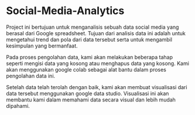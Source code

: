 # Social-Media-Analytics
Project ini bertujuan untuk menganalisis sebuah data social media yang berasal dari Google spreadsheet. Tujuan dari analisis data ini adalah untuk mengetahui trend dan pola dari data tersebut serta untuk mengambil kesimpulan yang bermanfaat.

Pada proses pengolahan data, kami akan melakukan beberapa tahap seperti mengisi data yang kosong atau menghapus data yang kosong. Kami akan menggunakan google colab sebagai alat bantu dalam proses pengolahan data ini.

Setelah data telah terolah dengan baik, kami akan membuat visualisasi dari data tersebut menggunakan google data studio. Visualisasi ini akan membantu kami dalam memahami data secara visual dan lebih mudah dipahami.
